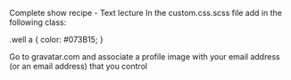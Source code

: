 Complete show recipe - Text lecture
In the custom.css.scss file add in the following class:

.well a {
  color: #073B15;
}

Go to gravatar.com and associate a profile image with your email address (or an email address) that you control